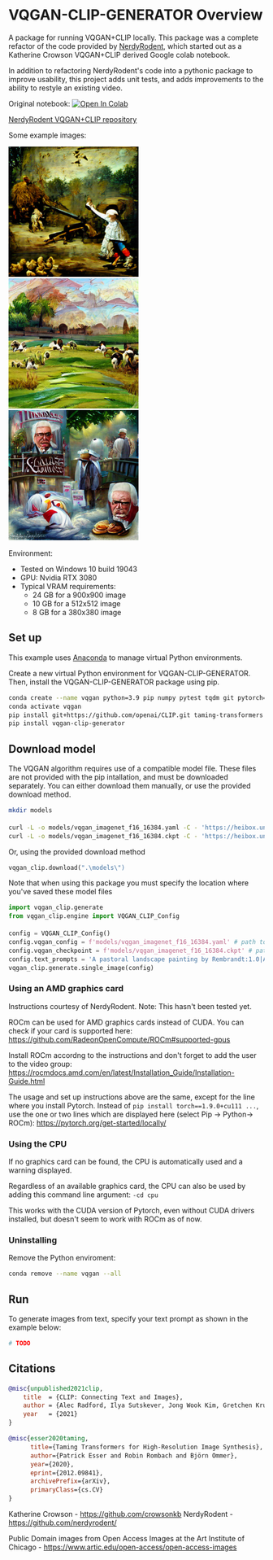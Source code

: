 # VQGAN-CLIP-GENERATOR Overview

A package for running VQGAN+CLIP locally. This package was a complete refactor of the code provided by [NerdyRodent](https://github.com/nerdyrodent/), which started out as a Katherine Crowson VQGAN+CLIP derived Google colab notebook.

In addition to refactoring NerdyRodent's code into a pythonic package to improve usability, this project adds unit tests, and adds improvements to the ability to restyle an existing video.

Original notebook: [![Open In Colab][colab-badge]][colab-notebook]

[colab-notebook]: <https://colab.research.google.com/drive/1ZAus_gn2RhTZWzOWUpPERNC0Q8OhZRTZ>
[colab-badge]: <https://colab.research.google.com/assets/colab-badge.svg>

[NerdyRodent VQGAN+CLIP repository](https://github.com/nerdyrodent/)

Some example images:

<img src="./samples/A child throwing the ducks into a wood chipper painting by Rembrandt initial.png" width="256px"></img>
<img src="./samples/Pastoral landscape painting in the impressionist style initial.png" width="256px"></img>
<img src="./samples/The_sadness_of_Colonel_Sanders_by_Thomas_Kinkade.png" width="256px"></img>

Environment:

* Tested on Windows 10 build 19043
* GPU: Nvidia RTX 3080
* Typical VRAM requirements:
  * 24 GB for a 900x900 image
  * 10 GB for a 512x512 image
  * 8 GB for a 380x380 image

## Set up

This example uses [Anaconda](https://www.anaconda.com/products/individual#Downloads) to manage virtual Python environments.

Create a new virtual Python environment for VQGAN-CLIP-GENERATOR. Then, install the VQGAN-CLIP-GENERATOR package using pip.

```sh
conda create --name vqgan python=3.9 pip numpy pytest tqdm git pytorch==1.9.0 torchvision==0.10.0 torchaudio==0.9.0 cudatoolkit=11.1 -c pytorch -c conda-forge
conda activate vqgan
pip install git+https://github.com/openai/CLIP.git taming-transformers ftfy regex tqdm pytorch-lightning kornia imageio omegaconf taming-transformers torch_optimizer
pip install vqgan-clip-generator
```

## Download model

The VQGAN algorithm requires use of a compatible model file. These files are not provided with the pip intallation, and must be downloaded separately. You can either download them manually, or use the provided download method.

```sh
mkdir models

curl -L -o models/vqgan_imagenet_f16_16384.yaml -C - 'https://heibox.uni-heidelberg.de/d/a7530b09fed84f80a887/files/?p=%2Fconfigs%2Fmodel.yaml&dl=1' #ImageNet 16384
curl -L -o models/vqgan_imagenet_f16_16384.ckpt -C - 'https://heibox.uni-heidelberg.de/d/a7530b09fed84f80a887/files/?p=%2Fckpts%2Flast.ckpt&dl=1' #ImageNet 16384
```

Or, using the provided download method

```python
vqgan_clip.download(".\models\")
``` 

Note that when using this package you must specify the location where you've saved these model files
```python
import vqgan_clip.generate
from vqgan_clip.engine import VQGAN_CLIP_Config

config = VQGAN_CLIP_Config()
config.vqgan_config = f'models/vqgan_imagenet_f16_16384.yaml' # path to model yaml file
config.vqgan_checkpoint = f'models/vqgan_imagenet_f16_16384.ckpt' # path to model checkpoint file
config.text_prompts = 'A pastoral landscape painting by Rembrandt:1.0|A red cow:0.1'
vqgan_clip.generate.single_image(config)
```

### Using an AMD graphics card

Instructions courtesy of NerdyRodent. Note: This hasn't been tested yet.

ROCm can be used for AMD graphics cards instead of CUDA. You can check if your card is supported here:
<https://github.com/RadeonOpenCompute/ROCm#supported-gpus>

Install ROCm accordng to the instructions and don't forget to add the user to the video group:
<https://rocmdocs.amd.com/en/latest/Installation_Guide/Installation-Guide.html>

The usage and set up instructions above are the same, except for the line where you install Pytorch.
Instead of `pip install torch==1.9.0+cu111 ...`, use the one or two lines which are displayed here (select Pip -> Python-> ROCm):
<https://pytorch.org/get-started/locally/>

### Using the CPU

If no graphics card can be found, the CPU is automatically used and a warning displayed.

Regardless of an available graphics card, the CPU can also be used by adding this command line argument: `-cd cpu`

This works with the CUDA version of Pytorch, even without CUDA drivers installed, but doesn't seem to work with ROCm as of now.

### Uninstalling

Remove the Python enviroment:

```sh
conda remove --name vqgan --all
```

## Run

To generate images from text, specify your text prompt as shown in the example below:
```sh
# TODO 
```

## Citations

```bibtex
@misc{unpublished2021clip,
    title  = {CLIP: Connecting Text and Images},
    author = {Alec Radford, Ilya Sutskever, Jong Wook Kim, Gretchen Krueger, Sandhini Agarwal},
    year   = {2021}
}
```

```bibtex
@misc{esser2020taming,
      title={Taming Transformers for High-Resolution Image Synthesis}, 
      author={Patrick Esser and Robin Rombach and Björn Ommer},
      year={2020},
      eprint={2012.09841},
      archivePrefix={arXiv},
      primaryClass={cs.CV}
}
```

Katherine Crowson - <https://github.com/crowsonkb>
NerdyRodent - <https://github.com/nerdyrodent/>

Public Domain images from Open Access Images at the Art Institute of Chicago - <https://www.artic.edu/open-access/open-access-images>